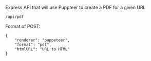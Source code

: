 Express API that will use Puppteer to create a PDF for a given URL

`/api/pdf`

Format of POST:
```
{
	"renderer": "puppeteer",
	"format": "pdf",
	"htmlURL": "URL to HTML"
}
```
